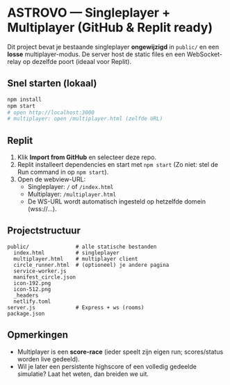 # ASTROVO — Singleplayer + Multiplayer (GitHub & Replit ready)

Dit project bevat je bestaande singleplayer **ongewijzigd** in `public/` en een **losse** multiplayer-modus.
De server host de static files en een WebSocket-relay op dezelfde poort (ideaal voor Replit).

## Snel starten (lokaal)
```bash
npm install
npm start
# open http://localhost:3000
# multiplayer: open /multiplayer.html (zelfde URL)
```

## Replit
1. Klik **Import from GitHub** en selecteer deze repo.
2. Replit installeert dependencies en start met `npm start` (Zo niet: stel de Run command in op `npm start`).
3. Open de webview-URL:
   - Singleplayer: `/` of `/index.html`
   - Multiplayer: `/multiplayer.html`
   - De WS-URL wordt automatisch ingesteld op hetzelfde domein (wss://...).

## Projectstructuur
```
public/               # alle statische bestanden
  index.html          # singleplayer
  multiplayer.html    # multiplayer client
  circle_runner.html  # (optioneel) je andere pagina
  service-worker.js
  manifest_circle.json
  icon-192.png
  icon-512.png
  _headers
  netlify.toml
server.js             # Express + ws (rooms)
package.json
```

## Opmerkingen
- Multiplayer is een **score-race** (ieder speelt zijn eigen run; scores/status worden live gedeeld).
- Wil je later een persistente highscore of een volledig gedeelde simulatie? Laat het weten, dan breiden we uit.

